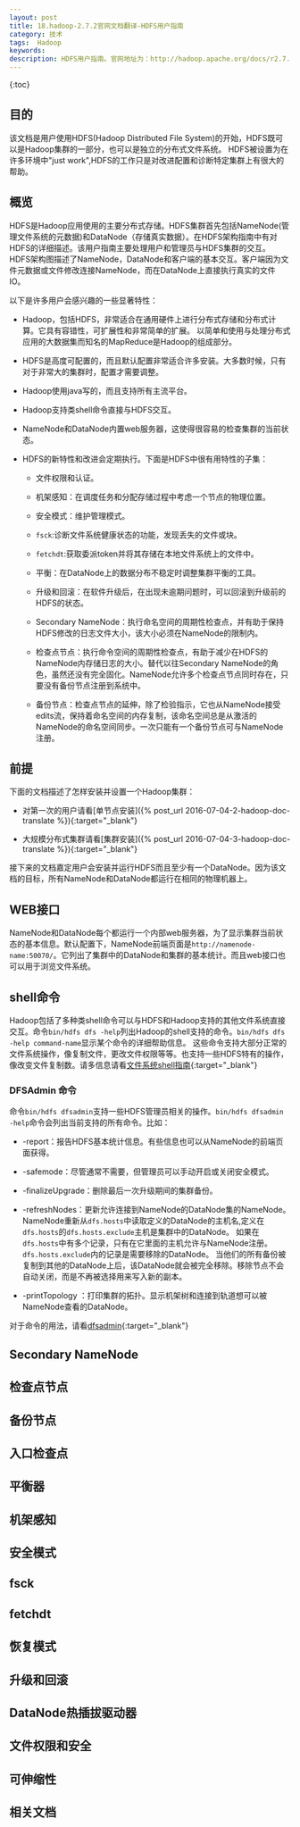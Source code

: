 ```yaml
---
layout: post
title: 18.hadoop-2.7.2官网文档翻译-HDFS用户指南
category: 技术
tags:  Hadoop
keywords: 
description: HDFS用户指南。官网地址为：http://hadoop.apache.org/docs/r2.7.2/hadoop-project-dist/hadoop-hdfs/HdfsUserGuide.html
---
```


{:toc}

## 目的

该文档是用户使用HDFS(Hadoop Distributed File System)的开始，HDFS既可以是Hadoop集群的一部分，也可以是独立的分布式文件系统。
HDFS被设置为在许多环境中"just work",HDFS的工作只是对改进配置和诊断特定集群上有很大的帮助。

## 概览

HDFS是Hadoop应用使用的主要分布式存储。HDFS集群首先包括NameNode(管理文件系统的元数据)和DataNode（存储真实数据）。在HDFS架构指南中有对HDFS的详细描述。该用户指南主要处理用户和管理员与HDFS集群的交互。
HDFS架构图描述了NameNode，DataNode和客户端的基本交互。客户端因为文件元数据或文件修改连接NameNode，而在DataNode上直接执行真实的文件IO。

以下是许多用户会感兴趣的一些显著特性：

- Hadoop，包括HDFS，非常适合在通用硬件上进行分布式存储和分布式计算。它具有容错性，可扩展性和非常简单的扩展。
以简单和使用与处理分布式应用的大数据集而知名的MapReduce是Hadoop的组成部分。

- HDFS是高度可配置的，而且默认配置非常适合许多安装。大多数时候，只有对于非常大的集群时，配置才需要调整。

- Hadoop使用java写的，而且支持所有主流平台。

- Hadoop支持类shell命令直接与HDFS交互。

- NameNode和DataNode内置web服务器，这使得很容易的检查集群的当前状态。

- HDFS的新特性和改进会定期执行。下面是HDFS中很有用特性的子集：

	- 文件权限和认证。
	
	- 机架感知：在调度任务和分配存储过程中考虑一个节点的物理位置。
	
	- 安全模式：维护管理模式。
	
	- `fsck`:诊断文件系统健康状态的功能，发现丢失的文件或块。
	
	- `fetchdt`:获取委派token并将其存储在本地文件系统上的文件中。
	
	- 平衡：在DataNode上的数据分布不稳定时调整集群平衡的工具。
	
	- 升级和回滚：在软件升级后，在出现未逾期问题时，可以回滚到升级前的HDFS的状态。
	
	- Secondary NameNode：执行命名空间的周期性检查点，并有助于保持HDFS修改的日志文件大小，该大小必须在NameNode的限制内。

	- 检查点节点：执行命令空间的周期性检查点，有助于减少在HDFS的NameNode内存储日志的大小。替代以往Secondary NameNode的角色，虽然还没有完全固化。NameNode允许多个检查点节点同时存在，只要没有备份节点注册到系统中。
	
	- 备份节点：检查点节点的延伸，除了检验指示，它也从NameNode接受edits流，保持着命名空间的内存复制，该命名空间总是从激活的NameNode的命名空间同步。一次只能有一个备份节点可与NameNode注册。
	

## 前提

下面的文档描述了怎样安装并设置一个Hadoop集群：

- 对第一次的用户请看[单节点安装]({% post_url 2016-07-04-2-hadoop-doc-translate %}){:target="_blank"}

- 大规模分布式集群请看[集群安装]({% post_url 2016-07-04-3-hadoop-doc-translate %}){:target="_blank"}

接下来的文档嘉定用户会安装并运行HDFS而且至少有一个DataNode。因为该文档的目标，所有NameNode和DataNode都运行在相同的物理机器上。

## WEB接口

NameNode和DataNode每个都运行一个内部web服务器，为了显示集群当前状态的基本信息。默认配置下，NameNode前端页面是`http://namenode-name:50070/`。它列出了集群中的DataNode和集群的基本统计。而且web接口也可以用于浏览文件系统。


## shell命令

Hadoop包括了多种类shell命令可以与HDFS和Hadoop支持的其他文件系统直接交互。命令`bin/hdfs dfs -help`列出Hadoop的shell支持的命令。`bin/hdfs dfs -help command-name`显示某个命令的详细帮助信息。
这些命令支持大部分正常的文件系统操作，像复制文件，更改文件权限等等。也支持一些HDFS特有的操作，像改变文件复制数。请多信息请看[文件系统shell指南](http://hadoop.apache.org/docs/r2.7.2/hadoop-project-dist/hadoop-common/FileSystemShell.html){:target="_blank"}

### DFSAdmin 命令

命令`bin/hdfs dfsadmin`支持一些HDFS管理员相关的操作。`bin/hdfs dfsadmin -help`命令会列出当前支持的所有命令。比如：

- -report：报告HDFS基本统计信息。有些信息也可以从NameNode的前端页面获得。

- -safemode：尽管通常不需要，但管理员可以手动开启或关闭安全模式。

- -finalizeUpgrade：删除最后一次升级期间的集群备份。

- -refreshNodes：更新允许连接到NameNode的DataNode集的NameNode。NameNode重新从`dfs.hosts`中读取定义的DataNode的主机名,定义在`dfs.hosts`的`dfs.hosts.exclude`主机是集群中的DataNode。
如果在`dfs.hosts`中有多个记录，只有在它里面的主机允许与NameNode注册。`dfs.hosts.exclude`内的记录是需要移除的DataNode。
当他们的所有备份被复制到其他的DataNode上后，该DataNode就会被完全移除。移除节点不会自动关闭，而是不再被选择用来写入新的副本。

- -printTopology ：打印集群的拓扑。显示机架树和连接到轨道想可以被NameNode查看的DataNode。

对于命令的用法，请看[dfsadmin](http://hadoop.apache.org/docs/r2.7.2/hadoop-project-dist/hadoop-hdfs/HDFSCommands.html#dfsadmin){:target="_blank"}


## Secondary NameNode


## 检查点节点


## 备份节点

## 入口检查点

## 平衡器

## 机架感知


## 安全模式


## fsck


## fetchdt


## 恢复模式


## 升级和回滚


## DataNode热插拔驱动器

## 文件权限和安全


## 可伸缩性

## 相关文档















































































